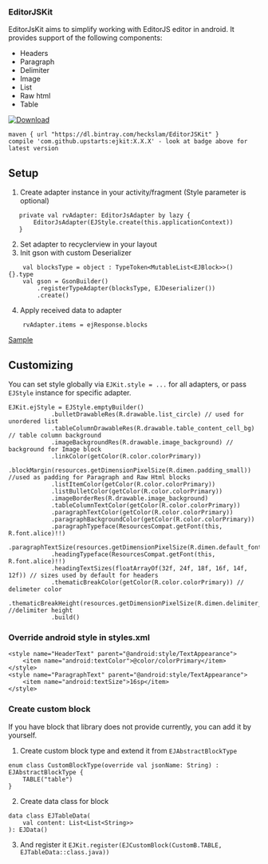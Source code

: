 ### EditorJSKit

EditorJsKit aims to simplify working with EditorJS editor in android. It provides support of the following components:

  - Headers
  - Paragraph
  - Delimiter
  - Image
  - List
  - Raw html
  - Table


  [ ![Download](https://api.bintray.com/packages/heckslam/EditorJSKit/ejkit/images/download.svg) ](https://bintray.com/heckslam/EditorJSKit/ejkit/_latestVersion)

```
maven { url "https://dl.bintray.com/heckslam/EditorJSKit" }
compile 'com.github.upstarts:ejkit:X.X.X' - look at badge above for latest version
```

## Setup
 1. Create adapter instance in your activity/fragment (Style parameter is optional)
 ```
    private val rvAdapter: EditorJsAdapter by lazy {
        EditorJsAdapter(EJStyle.create(this.applicationContext))
    }
```
 2. Set adapter to recyclerview in your layout
 3. Init gson with custom Deserializer
```
    val blocksType = object : TypeToken<MutableList<EJBlock>>() {}.type
    val gson = GsonBuilder()
        .registerTypeAdapter(blocksType, EJDeserializer())
        .create()
```
 4. Apply received data to adapter
```
    rvAdapter.items = ejResponse.blocks
```
[Sample](https://github.com/Upstarts/editor.js-kit-android/blob/master/app/src/main/java/work/upstarts/MainActivity.kt)

## Customizing
You can set style globally via `EJKit.style = ...` for all adapters, or pass `EJStyle` instance for specific adapter.
```
EJKit.ejStyle = EJStyle.emptyBuilder()
            .bulletDrawableRes(R.drawable.list_circle) // used for unordered list
            .tableColumnDrawableRes(R.drawable.table_content_cell_bg) // table column background
            .imageBackgroundRes(R.drawable.image_background) // background for Image block
            .linkColor(getColor(R.color.colorPrimary))
            .blockMargin(resources.getDimensionPixelSize(R.dimen.padding_small)) //used as padding for Paragraph and Raw Html blocks
            .listItemColor(getColor(R.color.colorPrimary))
            .listBulletColor(getColor(R.color.colorPrimary))
            .imageBorderRes(R.drawable.image_background)
            .tableColumnTextColor(getColor(R.color.colorPrimary))
            .paragraphTextColor(getColor(R.color.colorPrimary))
            .paragraphBackgroundColor(getColor(R.color.colorPrimary))
            .paragraphTypeface(ResourcesCompat.getFont(this, R.font.alice)!!)
            .paragraphTextSize(resources.getDimensionPixelSize(R.dimen.default_font_size))
            .headingTypeface(ResourcesCompat.getFont(this, R.font.alice)!!)
            .headingTextSizes(floatArrayOf(32f, 24f, 18f, 16f, 14f, 12f)) // sizes used by default for headers
            .thematicBreakColor(getColor(R.color.colorPrimary)) // delimeter color
            .thematicBreakHeight(resources.getDimensionPixelSize(R.dimen.delimiter_height)) //delimiter height
            .build()
```

### Override android style in styles.xml
```
<style name="HeaderText" parent="@android:style/TextAppearance">
    <item name="android:textColor">@color/colorPrimary</item>
</style>
<style name="ParagraphText" parent="@android:style/TextAppearance">
    <item name="android:textSize">16sp</item>
</style>
```

### Create custom block
If you have block that library does not provide currently, you can add it by yourself.
1. Create custom block type and extend it from `EJAbstractBlockType`
```
enum class CustomBlockType(override val jsonName: String) : EJAbstractBlockType {
    TABLE("table")
}
```
2. Create data class for block
```
data class EJTableData(
    val content: List<List<String>>
): EJData()
```
3. And register it
`EJKit.register(EJCustomBlock(CustomB.TABLE, EJTableData::class.java))
`